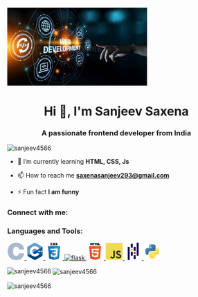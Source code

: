 ![logo](https://github.com/sanjeev4566/sanjeev4566/blob/main/OIP.jpeg)
<h1 align="center">Hi 👋, I'm Sanjeev Saxena</h1>
<h3 align="center">A passionate frontend developer from India</h3>


<p align="left"> <img src="https://komarev.com/ghpvc/?username=sanjeev4566&label=Profile%20views&color=0e75b6&style=flat" alt="sanjeev4566" /> </p>

- 🌱 I’m currently learning **HTML, CSS, Js**

- 📫 How to reach me **saxenasanjeev293@gmail.com**

- ⚡ Fun fact **I am funny**

<h3 align="left">Connect with me:</h3>
<p align="left">
</p>

<h3 align="left">Languages and Tools:</h3>
<p align="left"> <a href="https://www.cprogramming.com/" target="_blank" rel="noreferrer"> <img src="https://raw.githubusercontent.com/devicons/devicon/master/icons/c/c-original.svg" alt="c" width="40" height="40"/> </a> <a href="https://www.w3schools.com/cpp/" target="_blank" rel="noreferrer"> <img src="https://raw.githubusercontent.com/devicons/devicon/master/icons/cplusplus/cplusplus-original.svg" alt="cplusplus" width="40" height="40"/> </a> <a href="https://www.w3schools.com/css/" target="_blank" rel="noreferrer"> <img src="https://raw.githubusercontent.com/devicons/devicon/master/icons/css3/css3-original-wordmark.svg" alt="css3" width="40" height="40"/> </a> <a href="https://flask.palletsprojects.com/" target="_blank" rel="noreferrer"> <img src="https://www.vectorlogo.zone/logos/pocoo_flask/pocoo_flask-icon.svg" alt="flask" width="40" height="40"/> </a> <a href="https://www.w3.org/html/" target="_blank" rel="noreferrer"> <img src="https://raw.githubusercontent.com/devicons/devicon/master/icons/html5/html5-original-wordmark.svg" alt="html5" width="40" height="40"/> </a> <a href="https://developer.mozilla.org/en-US/docs/Web/JavaScript" target="_blank" rel="noreferrer"> <img src="https://raw.githubusercontent.com/devicons/devicon/master/icons/javascript/javascript-original.svg" alt="javascript" width="40" height="40"/> </a> <a href="https://pandas.pydata.org/" target="_blank" rel="noreferrer"> <img src="https://raw.githubusercontent.com/devicons/devicon/2ae2a900d2f041da66e950e4d48052658d850630/icons/pandas/pandas-original.svg" alt="pandas" width="40" height="40"/> </a> <a href="https://www.python.org" target="_blank" rel="noreferrer"> <img src="https://raw.githubusercontent.com/devicons/devicon/master/icons/python/python-original.svg" alt="python" width="40" height="40"/> </a> </p>

<p><img align="left" src="https://github-readme-stats.vercel.app/api/top-langs?username=sanjeev4566&show_icons=true&locale=en&layout=compact" alt="sanjeev4566" /></p>

<p>&nbsp;<img align="center" src="https://github-readme-stats.vercel.app/api?username=sanjeev4566&show_icons=true&locale=en" alt="sanjeev4566" /></p>

<p><img align="center" src="https://github-readme-streak-stats.herokuapp.com/?user=sanjeev4566&" alt="sanjeev4566" /></p>
